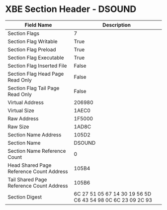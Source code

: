 # XBE Section Header - DSOUND

| Field Name | Description |
|---|---|
| Section Flags | 7 |
| Section Flag Writable | True |
| Section Flag Preload | True |
| Section Flag Executable | True |
| Section Flag Inserted File | False |
| Section Flag Head Page Read Only | False |
| Section Flag Tail Page Read Only | False |
| Virtual Address | 206980 |
| Virtual Size | 1AEC0 |
| Raw Address | 1F5000 |
| Raw Size | 1AD8C |
| Section Name Address | 105D2 |
| Section Name | DSOUND |
| Section Name Reference Count | 0 |
| Head Shared Page Reference Count Address | 105B4 |
| Tail Shared Page Reference Count Address | 105B6 |
| Section Digest | 6C 27 51 05 67 14 30 19 56 5D C6 43 54 98 0C 6C 23 09 2C 93 |
